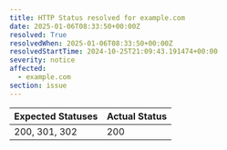 ```yaml
---
title: HTTP Status resolved for example.com
date: 2025-01-06T08:33:50+00:00Z
resolved: True
resolvedWhen: 2025-01-06T08:33:50+00:00Z
resolvedStartTime: 2024-10-25T21:09:43.191474+00:00
severity: notice
affected:
  - example.com
section: issue
---
```


| Expected Statuses | Actual Status  |
|-------------------|----------------|
| 200, 301, 302 | 200 |
